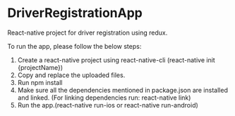 # DriverRegistrationApp
React-native project for driver registration using redux.

To run the app, please follow the below steps:
1) Create a react-native project using react-native-cli (react-native init {projectName})
2) Copy and replace the uploaded files.
3) Run npm install
4) Make sure all the dependencies mentioned in package.json are installed and linked. (For linking dependencies run: react-native link)
5) Run the app.(react-native run-ios or react-native run-android)
